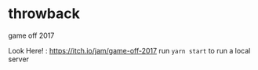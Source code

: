 # throwback
game off 2017

Look Here! : https://itch.io/jam/game-off-2017
run `yarn start` to run a local server
